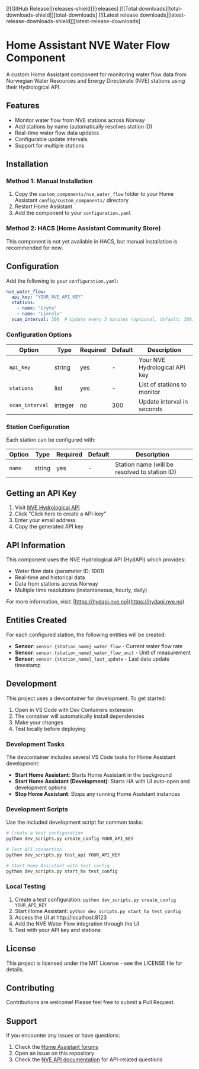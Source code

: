 [![GitHub Release][releases-shield]][releases]
[![Total downloads][total-downloads-shield]][total-downloads]
[![Latest release downloads][latest-release-downloads-shield]][latest-release-downloads]

# Home Assistant NVE Water Flow Component

A custom Home Assistant component for monitoring water flow data from Norwegian Water Resources and Energy Directorate (NVE) stations using their Hydrological API.

## Features

- Monitor water flow from NVE stations across Norway
- Add stations by name (automatically resolves station ID)
- Real-time water flow data updates
- Configurable update intervals
- Support for multiple stations

## Installation

### Method 1: Manual Installation

1. Copy the `custom_components/nve_water_flow` folder to your Home Assistant `config/custom_components/` directory
2. Restart Home Assistant
3. Add the component to your `configuration.yaml`

### Method 2: HACS (Home Assistant Community Store)

This component is not yet available in HACS, but manual installation is recommended for now.

## Configuration

Add the following to your `configuration.yaml`:

```yaml
nve_water_flow:
  api_key: "YOUR_NVE_API_KEY"
  stations:
    - name: "Gryta"
    - name: "Lierelv"
  scan_interval: 300  # Update every 5 minutes (optional, default: 300)
```

### Configuration Options

| Option | Type | Required | Default | Description |
|--------|------|----------|---------|-------------|
| `api_key` | string | yes | - | Your NVE Hydrological API key |
| `stations` | list | yes | - | List of stations to monitor |
| `scan_interval` | integer | no | 300 | Update interval in seconds |

### Station Configuration

Each station can be configured with:

| Option | Type | Required | Default | Description |
|--------|------|----------|---------|-------------|
| `name` | string | yes | - | Station name (will be resolved to station ID) |

## Getting an API Key

1. Visit [NVE Hydrological API](https://hydapi.nve.no)
2. Click "Click here to create a API-key"
3. Enter your email address
4. Copy the generated API key

## API Information

This component uses the NVE Hydrological API (HydAPI) which provides:
- Water flow data (parameter ID: 1001)
- Real-time and historical data
- Data from stations across Norway
- Multiple time resolutions (instantaneous, hourly, daily)

For more information, visit: [https://hydapi.nve.no](https://hydapi.nve.no)

## Entities Created

For each configured station, the following entities will be created:

- **Sensor**: `sensor.{station_name}_water_flow` - Current water flow rate
- **Sensor**: `sensor.{station_name}_water_flow_unit` - Unit of measurement
- **Sensor**: `sensor.{station_name}_last_update` - Last data update timestamp

## Development

This project uses a devcontainer for development. To get started:

1. Open in VS Code with Dev Containers extension
2. The container will automatically install dependencies
3. Make your changes
4. Test locally before deploying

### Development Tasks

The devcontainer includes several VS Code tasks for Home Assistant development:

- **Start Home Assistant**: Starts Home Assistant in the background
- **Start Home Assistant (Development)**: Starts HA with UI auto-open and development options
- **Stop Home Assistant**: Stops any running Home Assistant instances

### Development Scripts

Use the included development script for common tasks:

```bash
# Create a test configuration
python dev_scripts.py create_config YOUR_API_KEY

# Test API connection
python dev_scripts.py test_api YOUR_API_KEY

# Start Home Assistant with test config
python dev_scripts.py start_ha test_config
```

### Local Testing

1. Create a test configuration: `python dev_scripts.py create_config YOUR_API_KEY`
2. Start Home Assistant: `python dev_scripts.py start_ha test_config`
3. Access the UI at http://localhost:8123
4. Add the NVE Water Flow integration through the UI
5. Test with your API key and stations

## License

This project is licensed under the MIT License - see the LICENSE file for details.

## Contributing

Contributions are welcome! Please feel free to submit a Pull Request.

## Support

If you encounter any issues or have questions:

1. Check the [Home Assistant forums](https://community.home-assistant.io/)
2. Open an issue on this repository
3. Check the [NVE API documentation](https://hydapi.nve.no) for API-related questions
